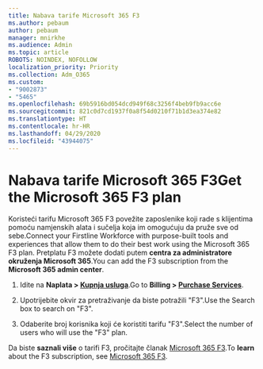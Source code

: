 ```yaml
---
title: Nabava tarife Microsoft 365 F3
ms.author: pebaum
author: pebaum
manager: mnirkhe
ms.audience: Admin
ms.topic: article
ROBOTS: NOINDEX, NOFOLLOW
localization_priority: Priority
ms.collection: Adm_O365
ms.custom:
- "9002873"
- "5465"
ms.openlocfilehash: 69b5916bd054dcd949f68c3256f4beb9fb9acc6e
ms.sourcegitcommit: 821c0d7cd1937f0a8f54d0210f71b1d3ea374e82
ms.translationtype: HT
ms.contentlocale: hr-HR
ms.lasthandoff: 04/29/2020
ms.locfileid: "43944075"
---
```

# <a name="get-the-microsoft-365-f3-plan"></a><span data-ttu-id="8408e-102">Nabava tarife Microsoft 365 F3</span><span class="sxs-lookup"><span data-stu-id="8408e-102">Get the Microsoft 365 F3 plan</span></span>

<span data-ttu-id="8408e-103">Koristeći tarifu Microsoft 365 F3 povežite zaposlenike koji rade s klijentima pomoću namjenskih alata i sučelja koja im omogućuju da pruže sve od sebe.</span><span class="sxs-lookup"><span data-stu-id="8408e-103">Connect your Firstline Workforce with purpose-built tools and experiences that allow them to do their best work using the Microsoft 365 F3 plan.</span></span> <span data-ttu-id="8408e-104">Pretplatu F3 možete dodati putem **centra za administratore okruženja Microsoft 365**.</span><span class="sxs-lookup"><span data-stu-id="8408e-104">You can add the F3 subscription from the **Microsoft 365 admin center**.</span></span>

1. <span data-ttu-id="8408e-105">Idite na **Naplata > [Kupnja usluga](https://go.microsoft.com/fwlink/p/?linkid=868433)**.</span><span class="sxs-lookup"><span data-stu-id="8408e-105">Go to **Billing > [Purchase Services](https://go.microsoft.com/fwlink/p/?linkid=868433)**.</span></span>

2. <span data-ttu-id="8408e-106">Upotrijebite okvir za pretraživanje da biste potražili "F3".</span><span class="sxs-lookup"><span data-stu-id="8408e-106">Use the Search box to search on "F3".</span></span>

3. <span data-ttu-id="8408e-107">Odaberite broj korisnika koji će koristiti tarifu "F3".</span><span class="sxs-lookup"><span data-stu-id="8408e-107">Select the number of users who will use the "F3" plan.</span></span>

<span data-ttu-id="8408e-108">Da biste **saznali više** o tarifi F3, pročitajte članak [Microsoft 365 F3](https://www.microsoft.com/microsoft-365/microsoft-365-enterprise-f3?activetab=pivot%3aoverviewtab).</span><span class="sxs-lookup"><span data-stu-id="8408e-108">To **learn** about the F3 subscription, see [Microsoft 365 F3](https://www.microsoft.com/microsoft-365/microsoft-365-enterprise-f3?activetab=pivot%3aoverviewtab).</span></span>
